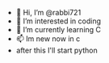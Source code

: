 - 👋 Hi, I’m @rabbi721
- 👀 I’m interested in coding 
- 🌱 I’m currently learning C 
- 📫 Im new now in c
- after this I'll start python 

<!---
rabbi721/rabbi721 is a ✨ special ✨ repository because its `README.md` (this file) appears on your GitHub profile.
You can click the Preview link to take a look at your changes.
--->
